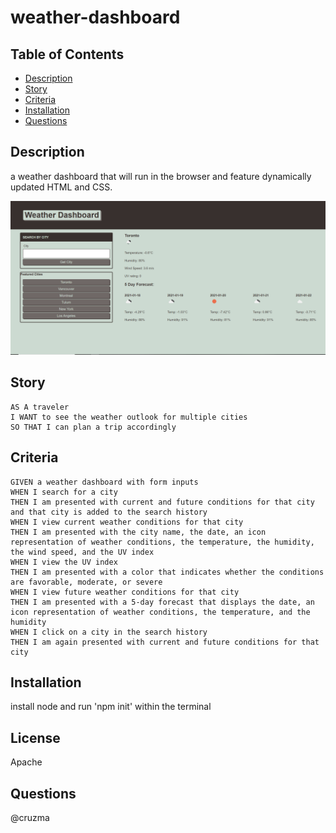 # weather-dashboard
  

  ## Table of Contents
  - [Description](#description)
  - [Story](#Story)
  - [Criteria](#Criteria)
  - [Installation](#installation)
  - [Questions](#questions)

  ## Description
  a weather dashboard that will run in the browser and feature dynamically updated HTML and CSS.

![alt text](./assets/img/weather-dash.PNG)

## Story
```
AS A traveler
I WANT to see the weather outlook for multiple cities
SO THAT I can plan a trip accordingly
```

## Criteria

```
GIVEN a weather dashboard with form inputs
WHEN I search for a city
THEN I am presented with current and future conditions for that city and that city is added to the search history
WHEN I view current weather conditions for that city
THEN I am presented with the city name, the date, an icon representation of weather conditions, the temperature, the humidity, the wind speed, and the UV index
WHEN I view the UV index
THEN I am presented with a color that indicates whether the conditions are favorable, moderate, or severe
WHEN I view future weather conditions for that city
THEN I am presented with a 5-day forecast that displays the date, an icon representation of weather conditions, the temperature, and the humidity
WHEN I click on a city in the search history
THEN I am again presented with current and future conditions for that city

```

## Installation
  install node and run 'npm init' within the terminal
  

  ## License
  Apache

  ## Questions
  @cruzma</br>

